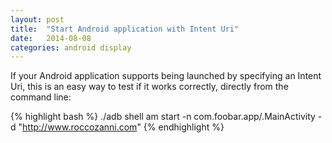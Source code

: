 ```yaml
---
layout: post
title:  "Start Android application with Intent Uri"
date:   2014-08-08
categories: android display
---
```


If your Android application supports being launched by specifying an Intent Uri,
this is an easy way to test if it works correctly, directly from the command line:

{% highlight bash %}
./adb shell am start -n com.foobar.app/.MainActivity -d "http://www.roccozanni.com"
{% endhighlight %}